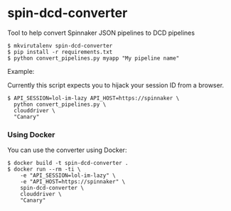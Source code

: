 # spin-dcd-converter

Tool to help convert Spinnaker JSON pipelines to DCD pipelines

```
$ mkvirutalenv spin-dcd-converter
$ pip install -r requirements.txt
$ python convert_pipelines.py myapp "My pipeline name"
```

Example:

Currently this script expects you to hijack your session ID from
a browser.

```
$ API_SESSION=lol-im-lazy API_HOST=https://spinnaker \
  python convert_pipelines.py \
  clouddriver \
  "Canary"
```

### Using Docker

You can use the converter using Docker:

```
$ docker build -t spin-dcd-converter .
$ docker run --rm -ti \
	-e "API_SESSION=lol-im-lazy" \
	-e "API_HOST=https://spinnaker" \
	spin-dcd-converter \
	clouddriver \
	"Canary"
```
